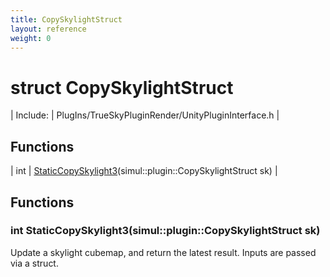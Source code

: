 ```yaml
---
title: CopySkylightStruct
layout: reference
weight: 0
---
```

struct CopySkylightStruct
===

| Include: | PlugIns/TrueSkyPluginRender/UnityPluginInterface.h |



Functions
---

| int | [StaticCopySkylight3](#StaticCopySkylight3)(simul::plugin::CopySkylightStruct sk) |


Functions
---

### <a name="StaticCopySkylight3"/>int StaticCopySkylight3(simul::plugin::CopySkylightStruct sk)
Update a skylight cubemap, and return the latest result. Inputs are passed via a struct.
